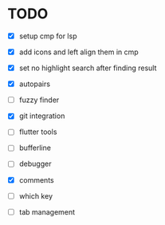 # TODO

- [X] setup cmp for lsp
- [X] add icons and left align them in cmp 
- [X] set no highlight search after finding result
- [X] autopairs
- [ ] fuzzy finder
- [X] git integration 
- [ ] flutter tools
- [ ] bufferline
- [ ] debugger
- [X] comments
- [ ] which key
- [ ] tab management

